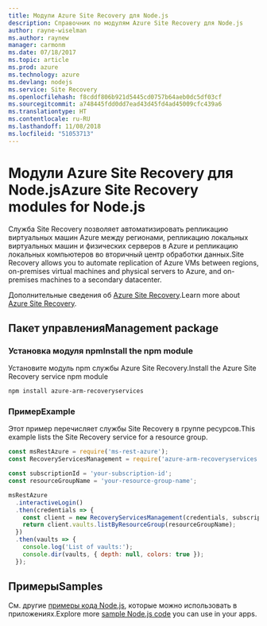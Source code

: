 ```yaml
---
title: Модули Azure Site Recovery для Node.js
description: Справочник по модулям Azure Site Recovery для Node.js
author: rayne-wiselman
ms.author: raynew
manager: carmonm
ms.date: 07/18/2017
ms.topic: article
ms.prod: azure
ms.technology: azure
ms.devlang: nodejs
ms.service: Site Recovery
ms.openlocfilehash: f8cddf806b921d5445cd0757b64aeb0dc5df03cf
ms.sourcegitcommit: a748445fdd0dd7ead43d45fd4ad45009cfc439a6
ms.translationtype: HT
ms.contentlocale: ru-RU
ms.lasthandoff: 11/08/2018
ms.locfileid: "51053713"
---
```

# <a name="azure-site-recovery-modules-for-nodejs"></a><span data-ttu-id="68aaf-103">Модули Azure Site Recovery для Node.js</span><span class="sxs-lookup"><span data-stu-id="68aaf-103">Azure Site Recovery modules for Node.js</span></span>

<span data-ttu-id="68aaf-104">Служба Site Recovery позволяет автоматизировать репликацию виртуальных машин Azure между регионами, репликацию локальных виртуальных машин и физических серверов в Azure и репликацию локальных компьютеров во вторичный центр обработки данных.</span><span class="sxs-lookup"><span data-stu-id="68aaf-104">Site Recovery allows you to automate replication of Azure VMs between regions, on-premises virtual machines and physical servers to Azure, and on-premises machines to a secondary datacenter.</span></span>

<span data-ttu-id="68aaf-105">Дополнительные сведения об [Azure Site Recovery](https://docs.microsoft.com/azure/site-recovery/site-recovery-overview).</span><span class="sxs-lookup"><span data-stu-id="68aaf-105">Learn more about [Azure Site Recovery](https://docs.microsoft.com/azure/site-recovery/site-recovery-overview).</span></span>

## <a name="management-package"></a><span data-ttu-id="68aaf-106">Пакет управления</span><span class="sxs-lookup"><span data-stu-id="68aaf-106">Management package</span></span>

### <a name="install-the-npm-module"></a><span data-ttu-id="68aaf-107">Установка модуля npm</span><span class="sxs-lookup"><span data-stu-id="68aaf-107">Install the npm module</span></span>

<span data-ttu-id="68aaf-108">Установите модуль npm службы Azure Site Recovery.</span><span class="sxs-lookup"><span data-stu-id="68aaf-108">Install the Azure Site Recovery service npm module</span></span>

```bash
npm install azure-arm-recoveryservices
```

### <a name="example"></a><span data-ttu-id="68aaf-109">Пример</span><span class="sxs-lookup"><span data-stu-id="68aaf-109">Example</span></span>

<span data-ttu-id="68aaf-110">Этот пример перечисляет службы Site Recovery в группе ресурсов.</span><span class="sxs-lookup"><span data-stu-id="68aaf-110">This example lists the Site Recovery service for a resource group.</span></span>

```javascript
const msRestAzure = require('ms-rest-azure');
const RecoveryServicesManagement = require('azure-arm-recoveryservices');

const subscriptionId = 'your-subscription-id';
const resourceGroupName = 'your-resource-group-name';

msRestAzure
  .interactiveLogin()
  .then(credentials => {
    const client = new RecoveryServicesManagement(credentials, subscriptionId);
    return client.vaults.listByResourceGroup(resourceGroupName);
  })
  .then(vaults => {
    console.log('List of vaults:');
    console.dir(vaults, { depth: null, colors: true });
  });
```

## <a name="samples"></a><span data-ttu-id="68aaf-111">Примеры</span><span class="sxs-lookup"><span data-stu-id="68aaf-111">Samples</span></span>

<span data-ttu-id="68aaf-112">См. другие [примеры кода Node.js](https://azure.microsoft.com/resources/samples/?platform=nodejs), которые можно использовать в приложениях.</span><span class="sxs-lookup"><span data-stu-id="68aaf-112">Explore more [sample Node.js code](https://azure.microsoft.com/resources/samples/?platform=nodejs) you can use in your apps.</span></span>
